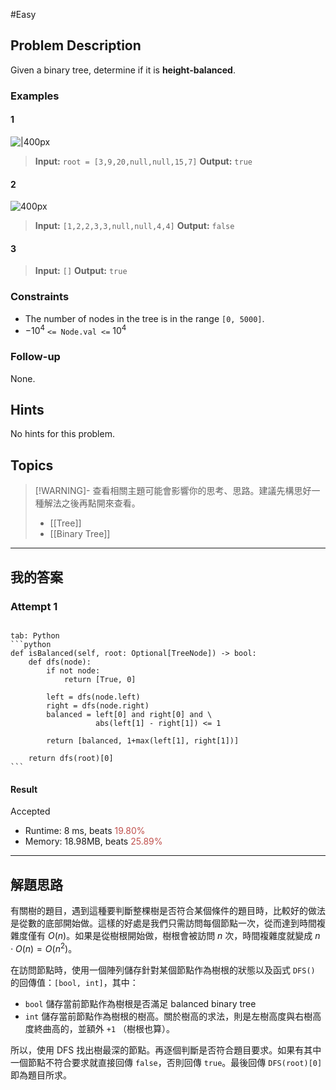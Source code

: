 #Easy 
## Problem Description
Given a binary tree, determine if it is **height-balanced**.

### Examples
#### 1
![|400px](https://assets.leetcode.com/uploads/2020/10/06/balance_1.jpg)
> **Input:** `root = [3,9,20,null,null,15,7]`
> **Output:** `true`
#### 2
![400px](https://assets.leetcode.com/uploads/2020/10/06/balance_2.jpg)
> **Input:** `[1,2,2,3,3,null,null,4,4]`
> **Output:** `false`
#### 3
> **Input:** `[]`
> **Output:** `true`

### Constraints
- The number of nodes in the tree is in the range `[0, 5000]`.
- $-10^4$ `<= Node.val <=` $10^4$

### Follow-up
None.

## Hints
No hints for this problem.

## Topics
> [!WARNING]- 查看相關主題可能會影響你的思考、思路。建議先構思好一種解法之後再點開來查看。
> - [[Tree]]
> - [[Binary Tree]]

---
## 我的答案
### Attempt 1
~~~~tabs

tab: Python
```python
def isBalanced(self, root: Optional[TreeNode]) -> bool:
    def dfs(node):
        if not node:
            return [True, 0]

        left = dfs(node.left)
        right = dfs(node.right)
        balanced = left[0] and right[0] and \
                   abs(left[1] - right[1]) <= 1
        
        return [balanced, 1+max(left[1], right[1])]

    return dfs(root)[0]
```
~~~~

#### Result
Accepted
- Runtime: $8$ ms, beats <font color="#c0504d">19.80%</font>
- Memory: 18.98MB, beats <font color="#c0504d">25.89%</font>

---
## 解題思路
有關樹的題目，遇到這種要判斷整棵樹是否符合某個條件的題目時，比較好的做法是從數的底部開始做。這樣的好處是我們只需訪問每個節點一次，從而達到時間複雜度僅有 $O(n)$。如果是從樹根開始做，樹根會被訪問 $n$ 次，時間複雜度就變成 $n \cdot O(n) = O(n^2)$。

在訪問節點時，使用一個陣列儲存針對某個節點作為樹根的狀態以及函式 `DFS()` 的回傳值：`[bool, int]`，其中：
- `bool` 儲存當前節點作為樹根是否滿足 balanced binary tree
- `int` 儲存當前節點作為樹根的樹高。關於樹高的求法，則是左樹高度與右樹高度終曲高的，並額外 `+1` （樹根也算）。

所以，使用 DFS 找出樹最深的節點。再逐個判斷是否符合題目要求。如果有其中一個節點不符合要求就直接回傳 `false`，否則回傳 `true`。最後回傳 `DFS(root)[0]` 即為題目所求。